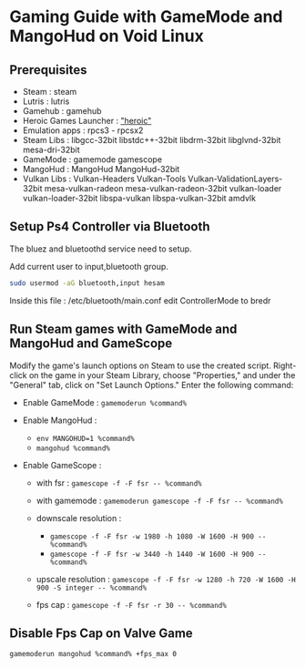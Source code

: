 # Gaming Guide with GameMode and MangoHud on Void Linux

## Prerequisites

- Steam : steam
- Lutris : lutris
- Gamehub : gamehub
- Heroic Games Launcher : ["heroic"](https://heroicgameslauncher.com/)
- Emulation apps : rpcs3 - rpcsx2
- Steam Libs : libgcc-32bit libstdc++-32bit libdrm-32bit libglvnd-32bit mesa-dri-32bit
- GameMode : gamemode gamescope
- MangoHud : MangoHud MangoHud-32bit
- Vulkan Libs : Vulkan-Headers Vulkan-Tools Vulkan-ValidationLayers-32bit mesa-vulkan-radeon mesa-vulkan-radeon-32bit vulkan-loader vulkan-loader-32bit libspa-vulkan libspa-vulkan-32bit amdvlk

## Setup Ps4 Controller via Bluetooth

The bluez and bluetoothd service need to setup.

Add current user to input,bluetooth group.

```bash
sudo usermod -aG bluetooth,input hesam
```

Inside this file : /etc/bluetooth/main.conf
edit ControllerMode to bredr

## Run Steam games with GameMode and MangoHud and GameScope

Modify the game's launch options on Steam to use the created script. Right-click on the game in your Steam Library, choose "Properties," and under the "General" tab, click on "Set Launch Options." Enter the following command:

- Enable GameMode :
  ```gamemoderun %command%```

- Enable MangoHud :
  - ```env MANGOHUD=1 %command%```
  - ```mangohud %command%```

- Enable GameScope :
  - with fsr : ```gamescope -f -F fsr -- %command%```
  - with gamemode : ```gamemoderun gamescope -f -F fsr -- %command%```

  - downscale resolution :
    - ```gamescope -f -F fsr -w 1980 -h 1080 -W 1600 -H 900 -- %command%```
    - ```gamescope -f -F fsr -w 3440 -h 1440 -W 1600 -H 900 -- %command%```

  - upscale resolution : ```gamescope -f -F fsr -w 1280 -h 720 -W 1600 -H 900 -S integer -- %command%```

  - fps cap : ```gamescope -f -F fsr -r 30 -- %command%```


## Disable Fps Cap on Valve Game

```bash
gamemoderun mangohud %command% +fps_max 0
```
